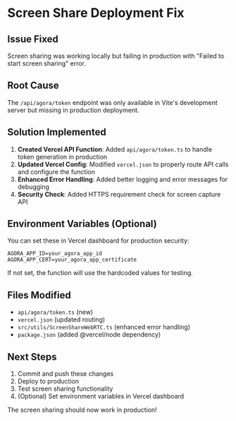 # Screen Share Deployment Fix

## Issue Fixed
Screen sharing was working locally but failing in production with "Failed to start screen sharing" error.

## Root Cause
The `/api/agora/token` endpoint was only available in Vite's development server but missing in production deployment.

## Solution Implemented
1. **Created Vercel API Function**: Added `api/agora/token.ts` to handle token generation in production
2. **Updated Vercel Config**: Modified `vercel.json` to properly route API calls and configure the function
3. **Enhanced Error Handling**: Added better logging and error messages for debugging
4. **Security Check**: Added HTTPS requirement check for screen capture API

## Environment Variables (Optional)
You can set these in Vercel dashboard for production security:

```
AGORA_APP_ID=your_agora_app_id
AGORA_APP_CERT=your_agora_app_certificate
```

If not set, the function will use the hardcoded values for testing.

## Files Modified
- `api/agora/token.ts` (new)
- `vercel.json` (updated routing)
- `src/utils/ScreenShareWebRTC.ts` (enhanced error handling)
- `package.json` (added @vercel/node dependency)

## Next Steps
1. Commit and push these changes
2. Deploy to production
3. Test screen sharing functionality
4. (Optional) Set environment variables in Vercel dashboard

The screen sharing should now work in production!
